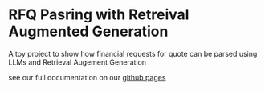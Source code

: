 # RFQ Pasring with Retreival Augmented Generation
A toy project to show how financial requests for quote can be parsed using LLMs and Retrieval Augement Generation

see our full documentation on our [github pages](https://parrisma.github.io/rfq-rag/)
